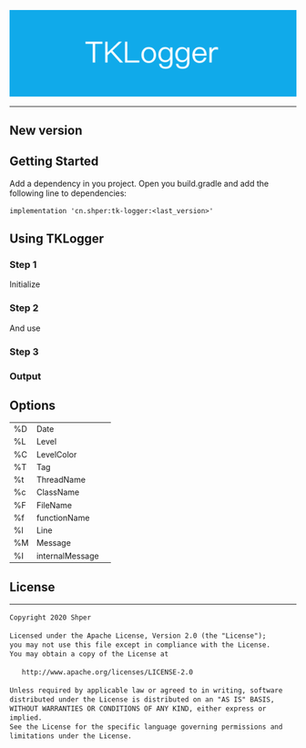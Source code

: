 ![TKLogger](media/guide.png)

------

## New version



## Getting Started

Add a dependency in you project.
Open you build.gradle and add the following line to dependencies:

```
implementation 'cn.shper:tk-logger:<last_version>'
```



## Using TKLogger

### Step 1
Initialize

### Step 2
And use

### Step 3

### Output


## Options

||||
|---|---|---|
| %D | Date ||
| %L | Level |  |
| %C | LevelColor |  |
| %T | Tag |  |
| %t | ThreadName |  |
| %c | ClassName |  |
| %F | FileName |  |
| %f | functionName |  |
| %l | Line |  |
| %M | Message |  |
| %I | internalMessage |  |



## License

-------

    Copyright 2020 Shper
    
    Licensed under the Apache License, Version 2.0 (the "License");
    you may not use this file except in compliance with the License.
    You may obtain a copy of the License at
    
       http://www.apache.org/licenses/LICENSE-2.0
    
    Unless required by applicable law or agreed to in writing, software
    distributed under the License is distributed on an "AS IS" BASIS,
    WITHOUT WARRANTIES OR CONDITIONS OF ANY KIND, either express or implied.
    See the License for the specific language governing permissions and
    limitations under the License.